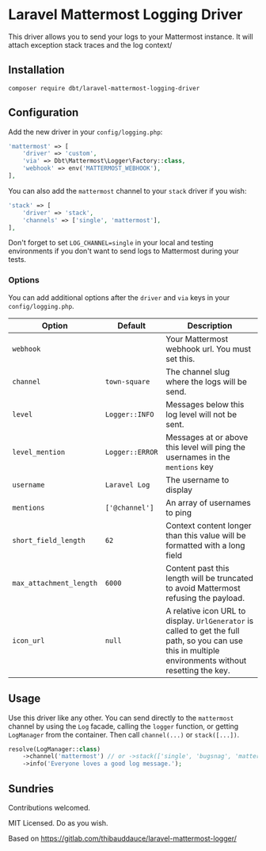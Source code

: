 # Laravel Mattermost Logging Driver

This driver allows you to send your logs to your Mattermost instance. It will attach exception stack traces and the log context/


## Installation

```
composer require dbt/laravel-mattermost-logging-driver
```

## Configuration

Add the new driver in your `config/logging.php`:

```php
'mattermost' => [
    'driver' => 'custom',
    'via' => Dbt\Mattermost\Logger\Factory::class,
    'webhook' => env('MATTERMOST_WEBHOOK'),
],
```

You can also add the `mattermost` channel to your `stack` driver if you wish:

```php
'stack' => [
    'driver' => 'stack',
    'channels' => ['single', 'mattermost'],
],
```

Don't forget to set `LOG_CHANNEL=single` in your local and testing environments if you don't want to send logs to Mattermost during your tests.

### Options

You can add additional options after the `driver` and `via` keys in your `config/logging.php`.

| Option                  | Default         | Description                                                                                                                                            |
|-------------------------|-----------------|--------------------------------------------------------------------------------------------------------------------------------------------------------|
| `webhook`               |                 | Your Mattermost webhook url. You must set this.                                                                                                        |
| `channel`               | `town-square`   | The channel slug where the logs will be send.                                                                                                          |
| `level`                 | `Logger::INFO`  | Messages below this log level will not be sent.                                                                                                        |
| `level_mention`         | `Logger::ERROR` | Messages at or above this level will ping the usernames in the `mentions` key                                                                          |
| `username`              | `Laravel Log`   | The username to display                                                                                                                                |
| `mentions`              | `['@channel']`  | An array of usernames to ping                                                                                                                          |
| `short_field_length`    | `62`            | Context content longer than this value will be formatted with a long field                                                                             |
| `max_attachment_length` | `6000`          | Content past this length will be truncated to avoid Mattermost refusing the payload.                                                                   |
| `icon_url`              | `null`          | A relative icon URL to display. `UrlGenerator` is called to get the full path, so you can use this in multiple environments without resetting the key. |


## Usage

Use this driver like any other. You can send directly to the `mattermost` channel by using the `Log` facade, calling the `logger` function, or getting `LogManager` from the container. Then call `channel(...)` or `stack([...])`. 

```php
resolve(LogManager::class)
    ->channel('mattermost') // or ->stack(['single', 'bugsnag', 'mattermost'])
    ->info('Everyone loves a good log message.');
```

## Sundries

Contributions welcomed.

MIT Licensed. Do as you wish.

Based on https://gitlab.com/thibauddauce/laravel-mattermost-logger/ 
